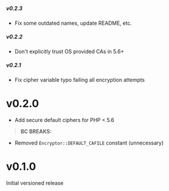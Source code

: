 ##### v0.2.3

- Fix some outdated names, update README, etc.

##### v0.2.2

- Don't explicitly trust OS provided CAs in 5.6+

##### v0.2.1

- Fix cipher variable typo failing all encryption attempts


v0.2.0
======

- Add secure default ciphers for PHP < 5.6

> **BC BREAKS:**

- Removed `Encryptor::DEFAULT_CAFILE` constant (unnecessary)

v0.1.0
======

Initial versioned release
